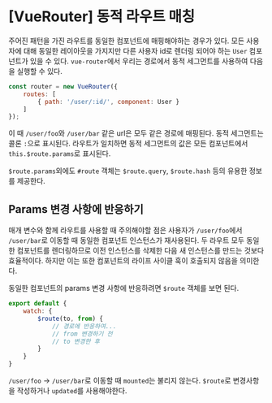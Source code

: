 # [VueRouter] 동적 라우트 매칭

주어진 패턴을 가진 라우트를 동일한 컴포넌트에 매핑해야하는 경우가 있다.
모든 사용자에 대해 동일한 레이아웃을 가지지만 다른 사용자 id로 렌더링 되어야 하는 `User` 컴포넌트가 있을 수 있다.
`vue-router`에서 우리는 경로에서 동적 세그먼트를 사용하여 다음을 실행할 수 있다.

```js
const router = new VueRouter({
	routes: [
		{ path: '/user/:id/', component: User }
	]
});
```
이 때 `/user/foo`와 `/user/bar` 같은 url은 모두 같은 경로에 매핑된다.
동적 세그먼트는 콜론 `:`으로 표시된다.
라우트가 일치하면 동적 세그먼트의 값은 모든 컴포넌트에서 `this.$route.params`로 표시된다.

`$route.params`외에도 `#route` 객체는 `$route.query`, `$route.hash` 등의 유용한 정보를 제공한다.


## Params 변경 사항에 반응하기

매개 변수와 함께 라우트를 사용할 때 주의해야할 점은 사용자가 `/user/foo`에서 `/user/bar`로 이동할 때 동일한 컴포넌트 인스턴스가 재사용된다.
두 라우트 모두 동일한 컴포넌트를 렌더링하므로 이전 인스턴스를 삭제한 다음 새 인스턴스를 만드는 것보다 효율적이다.
하지만 이는 또한 컴포넌트의 라이프 사이클 훅이 호출되지 않음을 의미한다.

동일한 컴포넌트의 params 변경 사항에 반응하려면 `$route` 객체를 보면 된다.

```js
export default {
	watch: {
		$route(to, from) {
			// 경로에 반응하여...
			// from 변경하기 전
			// to 변경한 후
		}
	}
}
```

`/user/foo` -> `/user/bar`로 이동할 때 `mounted`는 불리지 않는다.
`$route`로 변경사항을 작성하거나 `updated`를 사용해야한다.